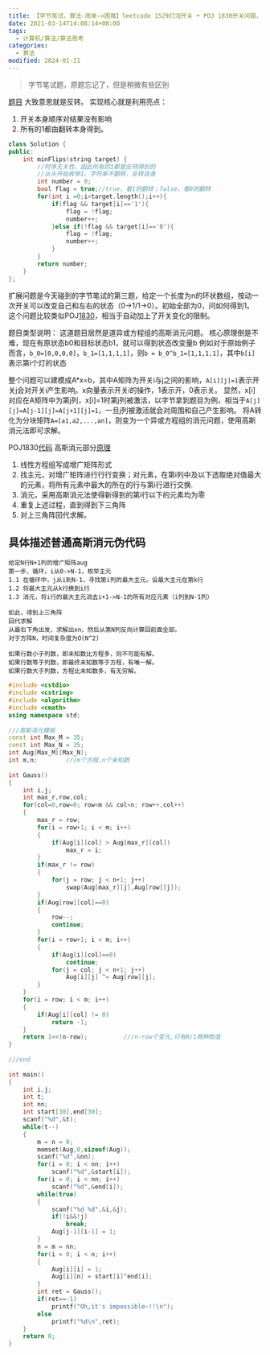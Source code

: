 ```yaml
---
title: 【字节笔试，算法-简单->困难】leetcode 1529灯泡开关 + POJ 1830开关问题，从搜索到高斯消元法
date: 2021-03-14T14:08:14+08:00
tags:
  - 计算机/算法/算法思考
categories:
  - 算法
modified: 2024-01-21
---
```

> 字节笔试题，原题忘记了，但是稍微有些区别

[题目](https://leetcode-cn.com/problems/bulb-switcher-iv/)
大致意思就是反转。
实现核心就是利用亮点：
1. 开关本身顺序对结果没有影响
2. 所有的1都由翻转本身得到。
```cpp
class Solution {
public:
    int minFlips(string target) {
        //时序无关性，因此所有的1都是反转得到的
        //从头开始枚举1。字符串不翻转，反转自身
        int number = 0;
        bool flag = true;//true，看1则翻转；false，看0则翻转
        for(int i =0;i<target.length();i++){
            if(flag && target[i]=='1'){
                flag = !flag;
                number++;
            }else if(!flag && target[i]=='0'){
                flag = !flag;
                number++;
            }
        }
        return number;
    }
};
```

扩展问题是今天碰到的字节笔试的第三题，给定一个长度为n的环状数组，按动一次开关可以改变自己和左右的状态（0->1/1->0）。初始全部为0，问如何得到1。
这个问题比较类似POJ[1830](http://poj.org/problem?id=1830)，相当于自动加上了开关变化的限制。

题目类型说明：
这道题目居然是道异或方程组的高斯消元问题。
核心原理倒是不难，现在有原状态b0和目标状态b1，就可以得到状态改变量b
例如对于原始例子而言，`b_0=[0,0,0,0]`，`b_1=[1,1,1,1]`，则`b = b_0^b_1=[1,1,1,1]`，其中`b[i]`表示第i个灯的状态

整个问题可以建模成A*x=b，其中A矩阵为开关i与j之间的影响，`A[i][j]=1`表示开关j会对开关i产生影响。x向量表示开关i的操作，1表示开，0表示关。
显然，x[i]对应在A矩阵中为第j列，x[i]=1时第j列被激活，以字节拿到题目为例，相当于`A[j][j]=A[j-1][j]=A[j+1][j]=1`，一旦j列被激活就会对周围和自己产生影响。
将A转化为分块矩阵`A=[a1,a2,...,an]`，则变为一个异或方程组的消元问题，使用高斯消元法即可求解。

POJ1830[代码](https://www.iteye.com/blog/yzmduncan-1740520)
高斯消元部分[原理](https://blog.csdn.net/wsq119/article/details/76039258)
1. 线性方程组写成增广矩阵形式
2. 找主元，对增广矩阵进行行行变换；对元素，在第i列中及以下选取绝对值最大的元素，将所有元素中最大的所在的行与第i行进行交换.
3. 消元，采用高斯消元法使得新得到的第i行以下的元素均为零
4. 重复上述过程，直到得到下三角阵
5. 对上三角阵回代求解。
## 具体描述普通高斯消元伪代码
```pseudo-code
给定N行N+1列的增广矩阵aug
第一步、循环，i从0->N-1，枚举主元
1.1 在循环中，j从i到N-1，寻找第i列的最大主元。设最大主元在第k行
1.2 将最大主元从k行换到i行
1.3 消元，将i行的最大主元消去i+1->N-1的所有对应元素（i列到N-1列）

如此，得到上三角阵
回代求解
从最右下角出发，求解出xn，然后从第N列反向计算回前面全部。
对于方阵N，时间复杂度为O(N^2)

如果行数小于列数，即未知数比方程多，则不可能有解。
如果行数等于列数，即最终未知数等于方程，有唯一解。
如果行数大于列数，方程比未知数多，有无穷解。
```

```cpp
#include <cstdio>  
#include <cstring>  
#include <algorithm>  
#include <cmath>  
using namespace std;  
  
///高斯消元模板  
const int Max_M = 35;  
const int Max_N = 35;  
int Aug[Max_M][Max_N];  
int m,n;        ///m个方程,n个未知数  
  
int Gauss()  
{  
    int i,j;  
    int max_r,row,col;  
    for(col=0,row=0; row<m && col<n; row++,col++)  
    {  
        max_r = row;  
        for(i = row+1; i < m; i++)  
        {  
            if(Aug[i][col] > Aug[max_r][col])  
                max_r = i;  
        }  
        if(max_r != row)  
        {  
            for(j = row; j < n+1; j++)  
                swap(Aug[max_r][j],Aug[row][j]);  
        }  
        if(Aug[row][col]==0)  
        {  
            row--;  
            continue;  
        }  
        for(i = row+1; i < m; i++)  
        {  
            if(Aug[i][col]==0)  
                continue;  
            for(j = col; j < n+1; j++)  
                Aug[i][j] ^= Aug[row][j];  
        }  
    }  
    for(i = row; i < m; i++)  
    {  
        if(Aug[i][col] != 0)  
            return -1;  
    }  
    return 1<<(n-row);          ///n-row个变元,只有0/1两种取值  
}  
  
///end  
  
int main()  
{  
    int i,j;  
    int t;  
    int nn;  
    int start[30],end[30];  
    scanf("%d",&t);  
    while(t--)  
    {  
        m = n = 0;  
        memset(Aug,0,sizeof(Aug));  
        scanf("%d",&nn);  
        for(i = 0; i < nn; i++)  
            scanf("%d",&start[i]);  
        for(i = 0; i < nn; i++)  
            scanf("%d",&end[i]);  
        while(true)  
        {  
            scanf("%d %d",&i,&j);  
            if(!i&&!j)  
                break;  
            Aug[j-1][i-1] = 1;  
        }  
        n = m = nn;  
        for(i = 0; i < n; i++)  
        {  
            Aug[i][i] = 1;  
            Aug[i][n] = start[i]^end[i];  
        }  
        int ret = Gauss();  
        if(ret==-1)  
            printf("Oh,it's impossible~!!\n");  
        else  
            printf("%d\n",ret);  
    }  
    return 0;  
}  
```